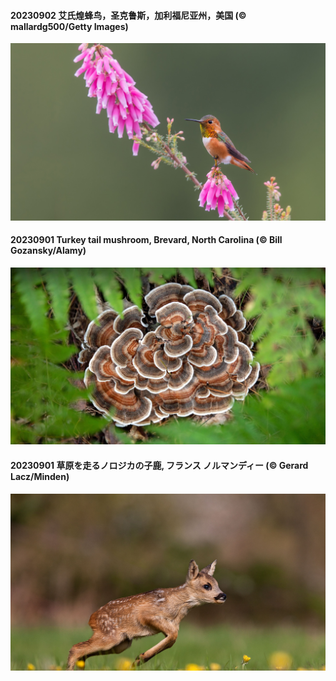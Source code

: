 #### 20230902 艾氏煌蜂鸟，圣克鲁斯，加利福尼亚州，美国 (© mallardg500/Getty Images)

![](20230902_TinyHummer_1920x1080.jpg)

#### 20230901 Turkey tail mushroom, Brevard, North Carolina (© Bill Gozansky/Alamy)

![](20230901_TurkeyTailMush_1920x1080.jpg)

#### 20230901 草原を走るノロジカの子鹿, フランス ノルマンディー (© Gerard Lacz/Minden)

![](20230901_Fawn_1920x1080.jpg)

